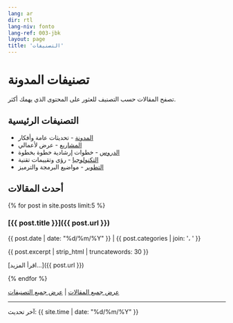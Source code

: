 ```yaml
---
lang: ar
dir: rtl
lang-niv: fonto
lang-ref: 003-jbk
layout: page
title: 'التصنيفات'
---
```


# تصنيفات المدونة

تصفح المقالات حسب التصنيف للعثور على المحتوى الذي يهمك أكثر.

## التصنيفات الرئيسية

- [المدونة](/category/blog/) - تحديثات عامة وأفكار
- [المشاريع](/category/projects) - عرض لأعمالي
- [الدروس](/category/tutorials) - خطوات إرشادية خطوة بخطوة
- [التكنولوجيا](/category/technology) - رؤى وتقييمات تقنية
- [التطوير](/category/development) - مواضيع البرمجة والترميز

## أحدث المقالات

{% for post in site.posts limit:5 %}

### [{{ post.title }}]({{ post.url }})

{{ post.date | date: "%d/%m/%Y" }} | {{ post.categories | join: '، ' }}

{{ post.excerpt | strip_html | truncatewords: 30 }}

[اقرأ المزيد...]({{ post.url }})

{% endfor %}

[عرض جميع المقالات](/archive) | [عرض جميع التصنيفات](/categories)

---

آخر تحديث: {{ site.time | date: "%d/%m/%Y" }}
